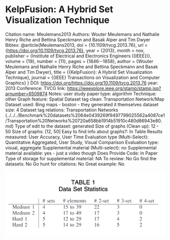 # KelpFusion: A Hybrid Set Visualization Technique

Citation name: Meulemans2013
Authors: Wouter Meulemans and Nathalie Henry Riche and Bettina Speckmann and Basak Alper and Tim Dwyer
Bibtex: @article{Meulemans2013,
doi = {10.1109/tvcg.2013.76},
url = {https://doi.org/10.1109/tvcg.2013.76},
year = {2013},
month = nov,
publisher = {Institute of Electrical and Electronics Engineers ({IEEE})},
volume = {19},
number = {11},
pages = {1846--1858},
author = {Wouter Meulemans and Nathalie Henry Riche and Bettina Speckmann and Basak Alper and Tim Dwyer},
title = {{KelpFusion}: A Hybrid Set Visualization Technique},
journal = {{IEEE} Transactions on Visualization and Computer Graphics}
}
DOI: https://doi.org/https://doi.org/10.1109/tvcg.2013.76
year: 2013
Conference: TVCG
link: https://ieeexplore.ieee.org/stamp/stamp.jsp?arnumber=6509874
Notes: user study
paper type: algorithm
Technique: other
Graph feature: Spatial
Dataset tag clean: Transportation Network/Map
Dataset used: Bing maps - boston - they generated it themselves
dataset size: 4
Dataset tag relations: Transportation Networks (../../../Benchmark%20datasets%2064e0439269f9497799025562a4087ce1/Transportation%20Networks%20720a658bb1914b51910c480d86943e80.md)
Type of edit to the dataset: generated
Size of graphs (Clean up): 12 - 50
Size of graphs: [12, 50]
Easy to find info about graphs?: In Table
Results measured: User Accuracy, User Time
Evaluation type (Multi-Select): Quantitative Aggregated, User Study, Visual Comparison
Evaluation type: visual, aggregate
Supplemental material (Multi-select): no
Supplemental material available: yes - just a video though
Does Provide Code: In Paper
Type of storage for supplemental material: NA
To review: No
Go find the datasets: No
Go hunt for citations: No
Great example: No

![Untitled](KelpFusion%20A%20Hybrid%20Set%20Visualization%20Technique%2031a567279ecc4c3980caf078144017db/Untitled.png)